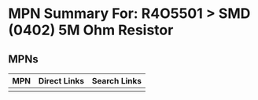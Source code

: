 



# MPN Summary For: R4O5501 > SMD (0402) 5M Ohm Resistor

## MPNs
  

|MPN|Direct Links|Search Links|
| :--- | :--- | :--- |
||||

